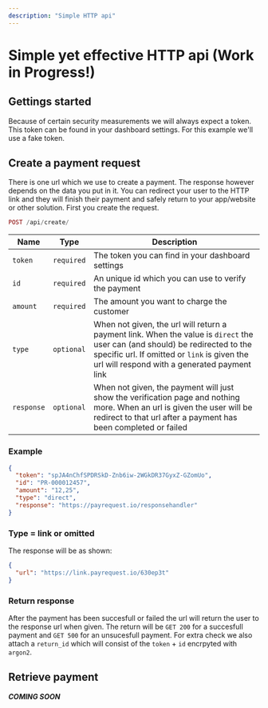 ```yaml
---
description: "Simple HTTP api"
---
```


# Simple yet effective HTTP api (Work in Progress!)

## Gettings started

Because of certain security measurements we will always expect a token. This token can be found in your dashboard settings.
For this example we'll use a fake token.

## Create a payment request

There is one url which we use to create a payment. The response however depends on the data you put in it.
You can redirect your user to the HTTP link and they will finish their payment and safely return to your app/website or other solution.
First you create the request.

```php
POST /api/create/
```

| Name | Type | Description |
| --- | --- | --- |
| `token` | `required` | The token you can find in your dashboard settings |
| `id` | `required` | An unique id which you can use to verify the payment |
| `amount` | `required` | The amount you want to charge the customer |
| `type` | `optional` | When not given, the url will return a payment link. When the value is `direct` the user can (and should) be redirected to the specific url. If omitted or `link` is given the url will respond with a generated payment link |
| `response` | `optional` | When not given, the payment will just show the verification page and nothing more. When an url is given the user will be redirect to that url after a payment has been completed or failed |

### Example

```json
{
  "token": "spJA4nChfSPDRSkD-Znb6iw-2WGkDR37GyxZ-GZomUo",
  "id": "PR-000012457",
  "amount": "12,25",
  "type": "direct",
  "response": "https://payrequest.io/responsehandler"
}
```

### Type = link or omitted

The response will be as shown:

```json
{
  "url": "https://link.payrequest.io/630ep3t"
}
```

### Return response

After the payment has been succesfull or failed the url will return the user to the response url when given.
The return will be `GET 200` for a succesfull payment and `GET 500` for an unsucesfull payment.
For extra check we also attach a `return_id` which will consist of the `token` + `id` encrpyted with `argon2`.

## Retrieve payment

***COMING SOON***
